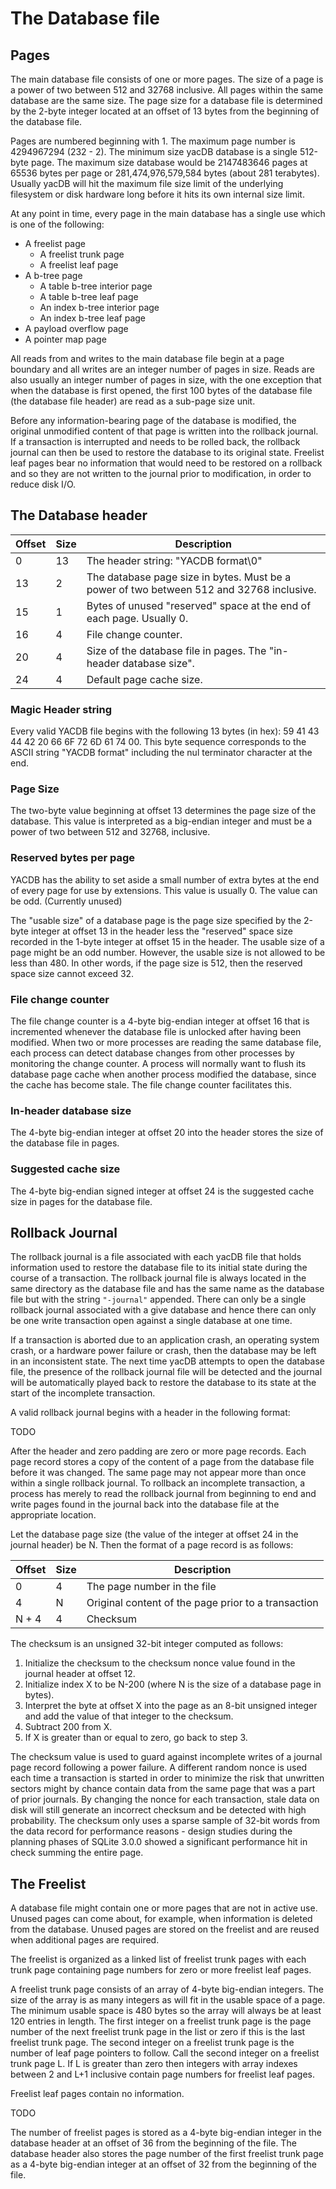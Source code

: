 # The Database file

## Pages

The main database file consists of one or more pages. The size of a page is a power of two between 512 and 32768 inclusive. All pages within the same database are the same size. The page size for a database file is determined by the 2-byte integer located at an offset of 13 bytes from the beginning of the database file.

Pages are numbered beginning with 1. The maximum page number is 4294967294 (232 - 2). The minimum size yacDB database is a single 512-byte page. The maximum size database would be 2147483646 pages at 65536 bytes per page or 281,474,976,579,584 bytes (about 281 terabytes). Usually yacDB will hit the maximum file size limit of the underlying filesystem or disk hardware long before it hits its own internal size limit.

At any point in time, every page in the main database has a single use which is one of the following:

- A freelist page
  - A freelist trunk page
  - A freelist leaf page
- A b-tree page
  - A table b-tree interior page
  - A table b-tree leaf page
  - An index b-tree interior page
  - An index b-tree leaf page
- A payload overflow page
- A pointer map page

All reads from and writes to the main database file begin at a page boundary and all writes are an integer number of pages in size. Reads are also usually an integer number of pages in size, with the one exception that when the database is first opened, the first 100 bytes of the database file (the database file header) are read as a sub-page size unit.

Before any information-bearing page of the database is modified, the original unmodified content of that page is written into the rollback journal. If a transaction is interrupted and needs to be rolled back, the rollback journal can then be used to restore the database to its original state. Freelist leaf pages bear no information that would need to be restored on a rollback and so they are not written to the journal prior to modification, in order to reduce disk I/O.

## The Database header

| Offset | Size | Description                                                                              |
| ------ | ---- | ---------------------------------------------------------------------------------------- |
| 0      | 13   | The header string: "YACDB format\0"                                                      |
| 13     | 2    | The database page size in bytes. Must be a power of two between 512 and 32768 inclusive. |
| 15     | 1    | Bytes of unused "reserved" space at the end of each page. Usually 0.                     |
| 16     | 4    | File change counter.                                                                     |
| 20     | 4    | Size of the database file in pages. The "in-header database size".                       |
| 24     | 4    | Default page cache size.                                                                 |

### Magic Header string

Every valid YACDB file begins with the following 13 bytes (in hex): 59 41 43 44 42 20 66 6F 72 6D 61 74 00. This byte sequence corresponds to the ASCII string "YACDB format" including the nul terminator character at the end.

### Page Size

The two-byte value beginning at offset 13 determines the page size of the database. This value is interpreted as a big-endian integer and must be a power of two between 512 and 32768, inclusive.

### Reserved bytes per page

YACDB has the ability to set aside a small number of extra bytes at the end of every page for use by extensions. This value is usually 0. The value can be odd. (Currently unused)

The "usable size" of a database page is the page size specified by the 2-byte integer at offset 13 in the header less the "reserved" space size recorded in the 1-byte integer at offset 15 in the header. The usable size of a page might be an odd number. However, the usable size is not allowed to be less than 480. In other words, if the page size is 512, then the reserved space size cannot exceed 32.

### File change counter

The file change counter is a 4-byte big-endian integer at offset 16 that is incremented whenever the database file is unlocked after having been modified. When two or more processes are reading the same database file, each process can detect database changes from other processes by monitoring the change counter. A process will normally want to flush its database page cache when another process modified the database, since the cache has become stale. The file change counter facilitates this.

### In-header database size

The 4-byte big-endian integer at offset 20 into the header stores the size of the database file in pages.

### Suggested cache size

The 4-byte big-endian signed integer at offset 24 is the suggested cache size in pages for the database file.

## Rollback Journal

The rollback journal is a file associated with each yacDB file that holds information used to restore the database file to its initial state during the course of a transaction. The rollback journal file is always located in the same directory as the database file and has the same name as the database file but with the string `"-journal"` appended. There can only be a single rollback journal associated with a give database and hence there can only be one write transaction open against a single database at one time.

If a transaction is aborted due to an application crash, an operating system crash, or a hardware power failure or crash, then the database may be left in an inconsistent state. The next time yacDB attempts to open the database file, the presence of the rollback journal file will be detected and the journal will be automatically played back to restore the database to its state at the start of the incomplete transaction.

A valid rollback journal begins with a header in the following format:

TODO

After the header and zero padding are zero or more page records. Each page record stores a copy of the content of a page from the database file before it was changed. The same page may not appear more than once within a single rollback journal. To rollback an incomplete transaction, a process has merely to read the rollback journal from beginning to end and write pages found in the journal back into the database file at the appropriate location.

Let the database page size (the value of the integer at offset 24 in the journal header) be N. Then the format of a page record is as follows:

| Offset | Size | Description                                         |
| ------ | ---- | --------------------------------------------------- |
| 0      | 4    | The page number in the file                         |
| 4      | N    | Original content of the page prior to a transaction |
| N + 4  | 4    | Checksum                                            |

The checksum is an unsigned 32-bit integer computed as follows:

1. Initialize the checksum to the checksum nonce value found in the journal header at offset 12.
2. Initialize index X to be N-200 (where N is the size of a database page in bytes).
3. Interpret the byte at offset X into the page as an 8-bit unsigned integer and add the value of that integer to the checksum.
4. Subtract 200 from X.
5. If X is greater than or equal to zero, go back to step 3.

The checksum value is used to guard against incomplete writes of a journal page record following a power failure. A different random nonce is used each time a transaction is started in order to minimize the risk that unwritten sectors might by chance contain data from the same page that was a part of prior journals. By changing the nonce for each transaction, stale data on disk will still generate an incorrect checksum and be detected with high probability. The checksum only uses a sparse sample of 32-bit words from the data record for performance reasons - design studies during the planning phases of SQLite 3.0.0 showed a significant performance hit in check summing the entire page.

## The Freelist

A database file might contain one or more pages that are not in active use. Unused pages can come about, for example, when information is deleted from the database. Unused pages are stored on the freelist and are reused when additional pages are required.

The freelist is organized as a linked list of freelist trunk pages with each trunk page containing page numbers for zero or more freelist leaf pages.

A freelist trunk page consists of an array of 4-byte big-endian integers. The size of the array is as many integers as will fit in the usable space of a page. The minimum usable space is 480 bytes so the array will always be at least 120 entries in length. The first integer on a freelist trunk page is the page number of the next freelist trunk page in the list or zero if this is the last freelist trunk page. The second integer on a freelist trunk page is the number of leaf page pointers to follow. Call the second integer on a freelist trunk page L. If L is greater than zero then integers with array indexes between 2 and L+1 inclusive contain page numbers for freelist leaf pages.

Freelist leaf pages contain no information.

TODO

The number of freelist pages is stored as a 4-byte big-endian integer in the database header at an offset of 36 from the beginning of the file. The database header also stores the page number of the first freelist trunk page as a 4-byte big-endian integer at an offset of 32 from the beginning of the file.

##